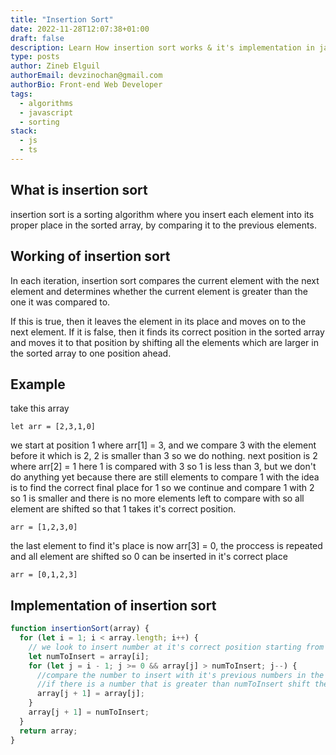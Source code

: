 ```yaml
---
title: "Insertion Sort"
date: 2022-11-28T12:07:38+01:00
draft: false
description: Learn How insertion sort works & it's implementation in javascript
type: posts
author: Zineb Elguil
authorEmail: devzinochan@gmail.com
authorBio: Front-end Web Developer
tags:
  - algorithms
  - javascript
  - sorting
stack:
  - js
  - ts
---
```


## What is insertion sort

insertion sort is a sorting algorithm where you insert each element into its proper place in the sorted array, by comparing it to the previous elements.

## Working of insertion sort

In each iteration, insertion sort compares the current element with the next element and determines whether the current element is greater than the one it was compared to.

If this is true, then it leaves the element in its place and moves on to the next element. If it is false, then it finds its correct position in the sorted array and moves it to that position by shifting all the elements which are larger in the sorted array to one position ahead.

## Example

take this array

```
let arr = [2,3,1,0]
```

we start at position 1 where arr[1] = 3, and we compare 3 with the element before it which is 2, 2 is smaller than 3 so we do nothing.
next position is 2 where arr[2] = 1 here 1 is compared with 3 so 1 is less than 3, but we don't do anything yet because there are still elements to compare 1 with the idea is to find the correct final place for 1 so we continue and compare 1 with 2 so 1 is smaller and there is no more elements left to compare with so all element are shifted so that 1 takes it's correct position.

```
arr = [1,2,3,0]
```

the last element to find it's place is now arr[3] = 0, the proccess is repeated and all element are shifted so 0 can be inserted in it's correct place

```
arr = [0,1,2,3]
```

## Implementation of insertion sort

```js
function insertionSort(array) {
  for (let i = 1; i < array.length; i++) {
    // we look to insert number at it's correct position starting from index 1
    let numToInsert = array[i];
    for (let j = i - 1; j >= 0 && array[j] > numToInsert; j--) {
      //compare the number to insert with it's previous numbers in the array
      //if there is a number that is greater than numToInsert shift the number one position to the right
      array[j + 1] = array[j];
    }
    array[j + 1] = numToInsert;
  }
  return array;
}
```
